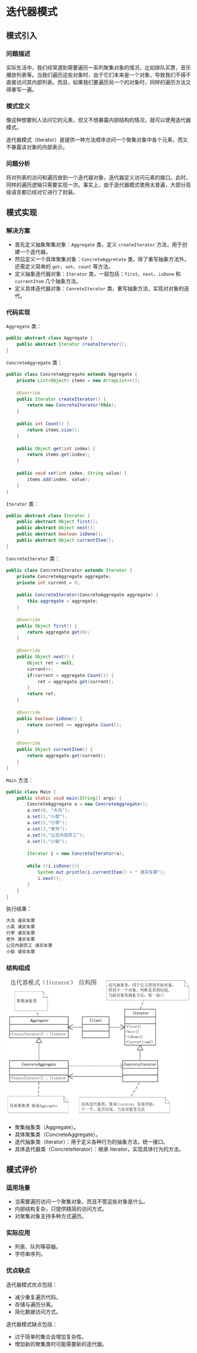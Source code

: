 # 迭代器模式

## 模式引入

### 问题描述

实际生活中，我们经常遇到需要遍历一系列聚集对象的情况，比如排队买票，音乐播放列表等。当我们遍历这些对象时，由于它们本来是一个对象，导致我们不得不直接访问其内部列表。而且，如果我们要遍历另一个的对象时，同样的遍历方法又得重写一遍。

### 模式定义

像这种想要别人访问它的元素，但又不想暴露内部结构的情况，就可以使用迭代器模式。

迭代器模式（Iterator）是提供一种方法顺序访问一个聚集对象中各个元素，而又不暴露该对象的内部表示。

### 问题分析

将对列表的访问和遍历放到一个迭代器对象，迭代器定义访问元素的接口。此时，同样的遍历逻辑只需要实现一次。事实上，由于迭代器模式使用太普遍，大部分高级语言都已经对它进行了封装。

## 模式实现

### 解决方案

- 首先定义抽象聚集对象：`Aggregate` 类，定义 `createIterator` 方法，用于创建一个迭代器。
- 然后定义一个具体聚集对象：`ConcreteAggretate` 类，除了重写抽象方法外，还需定义简单的 `get`、`set`、`count` 等方法。
- 定义抽象迭代器对象：`Iterator` 类，一般包括：`first`、`next`、`isDone` 和 `currentItem` 几个抽象方法。
- 定义具体迭代器对象：`ConreteIterator` 类，重写抽象方法，实现对对象的迭代。

### 代码实现

`Aggregate` 类：

```java
public abstract class Aggregate {
    public abstract Iterator createIterator();
}
```

`ConcreteAggregate` 类：

```java
public class ConcreteAggregate extends Aggregate {
    private List<Object> items = new ArrayList<>();

    @Override
    public Iterator createIterator() {
        return new ConcreteIterator(this);
    }

    public int Count() {
        return items.size();
    }

    public Object get(int index) {
        return items.get(index);
    }

    public void set(int index, String value) {
        items.add(index, value);
    }
}
```

`Iterator` 类：

```java
public abstract class Iterator {
    public abstract Object first();
    public abstract Object next();
    public abstract boolean isDone();
    public abstract Object currentItem();
}
```

`ConcreteIterator` 类：

```java
public class ConcreteIterator extends Iterator {
    private ConcreteAggregate aggregate;
    private int current = 0;

    public ConcreteIterator(ConcreteAggregate aggregate) {
        this.aggregate = aggregate;
    }

    @Override
    public Object first() {
        return aggregate.get(0);
    }

    @Override
    public Object next() {
        Object ret = null;
        current++;
        if(current < aggregate.Count()) {
            ret = aggregate.get(current);
        }
        return ret;
    }

    @Override
    public boolean isDone() {
        return current >= aggregate.Count();
    }

    @Override
    public Object currentItem() {
        return aggregate.get(current);
    }
}
```

`Main` 方法：

```java
public class Main {
    public static void main(String[] args) {
        ConcreteAggregate a = new ConcreteAggregate();
        a.set(0, "大鸟");
        a.set(1,"小菜");
        a.set(2,"行李");
        a.set(3,"老外");
        a.set(4,"公交内部员工");
        a.set(5,"小偷");

        Iterator i = new ConcreteIterator(a);

        while (!i.isDone()){
            System.out.println(i.currentItem() + " 请买车票");
            i.next();
        }
    }
}
```

执行结果：

```bash
大鸟 请买车票
小菜 请买车票
行李 请买车票
老外 请买车票
公交内部员工 请买车票
小偷 请买车票
```

### 结构组成

![](img/iterator/iterator.jpg)

- 聚集抽象类（Aggregate）。
- 具体聚集类（ConcreteAggregate）。
- 迭代抽象类（Iterator）：用于定义各种行为的抽象方法，统一接口。
- 具体迭代器类（ConcreteIterator）：继承 Iterator，实现具体行为的方法。

## 模式评价

### 适用场景

- 当需要遍历访问一个聚集对象，而且不管这些对象是什么。
- 内部结构复杂，只提供精简的访问方式。
- 对聚集对象支持多种方式遍历。

### 实际应用

- 列表、队列等容器。
- 字符串序列。

### 优点缺点

迭代器模式优点包括：

- 减少重复遍历代码。
- 存储与遍历分离。
- 简化数据访问方式。

迭代器模式缺点包括：

- 过于简单的集合会增加复杂性。
- 增加新的聚集类时可能需要新的迭代器。